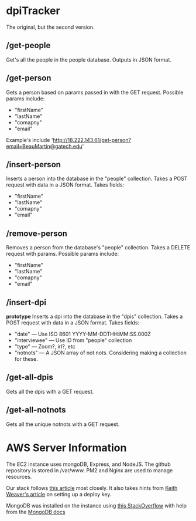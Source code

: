 # dpiTracker
The original, but the second version.

## /get-people
Get's all the people in the people database. Outputs in JSON format.

## /get-person
Gets a person based on params passed in with the GET request. Possible params include:
- "firstName"
- "lastName"
- "comapny"
- "email"

Example's include 'http://18.222.143.61/get-person?email=BeauMartin@gatech.edu'

## /insert-person
Inserts a person into the database in the "people" collection. Takes a POST request with data in a JSON format. Takes fields:
- "firstName"
- "lastName"
- "comapny"
- "email"

## /remove-person
Removes a person from the database's "people" collection. Takes a DELETE request with params. Possible params include:
- "firstName"
- "lastName"
- "comapny"
- "email"

## /insert-dpi
**prototype**
Inserts a dpi into the database in the "dpis" collection. Takes a POST request with data in a JSON format. Takes fields:
- "date" — Use ISO 8601 YYYY-MM-DDTHH:MM:SS.000Z
- "interviewee" — Use ID from "people" collection
- "type" — Zoom?, irl?, etc
- "notnots" — A JSON array of not nots. Considering making a collection for these.

## /get-all-dpis
Gets all the dpis with a GET request.

## /get-all-notnots
Gets all the unique notnots with a GET request.

# AWS Server Information

The EC2 instance uses mongoDB, Express, and NodeJS. The github repository is stored in /var/www. PM2 and Nginx are used to manage resources.

Our stack follows [this article](https://itnext.io/deploy-a-mongodb-expressjs-reactjs-nodejs-mern-stack-web-application-on-aws-ec2-2a0d8199a682) most closely. It also takes hints from [Keith Weaver's article](https://medium.com/@Keithweaver_/setting-up-mern-stack-on-aws-ec2-6dc599be4737) on setting up a deploy key.

MongoDB was installed on the instance using [this StackOverflow](https://stackoverflow.com/questions/61547664/im-unable-to-install-mongodb-in-my-ubuntu-system-and-i-face-this-error-while-in) with help from the [MongoDB docs](https://docs.mongodb.com/manual/tutorial/install-mongodb-on-ubuntu/)
